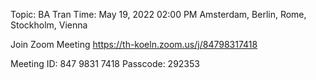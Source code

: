 
Topic: BA Tran
Time: May 19, 2022 02:00 PM Amsterdam, Berlin, Rome, Stockholm, Vienna

Join Zoom Meeting
https://th-koeln.zoom.us/j/84798317418

Meeting ID: 847 9831 7418
Passcode: 292353

